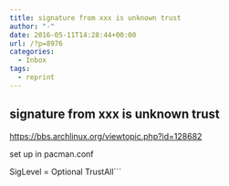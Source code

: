 ```yaml
---
title: signature from xxx is unknown trust
author: "-"
date: 2016-05-11T14:28:44+00:00
url: /?p=8976
categories:
  - Inbox
tags:
  - reprint
---
```

## signature from xxx is unknown trust

<https://bbs.archlinux.org/viewtopic.php?id=128682>

set up in pacman.conf

  SigLevel = Optional TrustAll```
